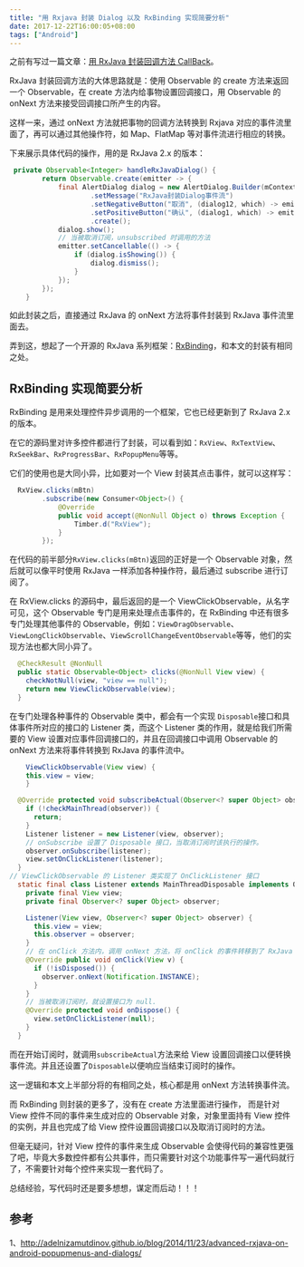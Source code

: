 ```yaml
---
title: "用 Rxjava 封装 Dialog 以及 RxBinding 实现简要分析"
date: 2017-12-22T16:00:05+08:00
tags: ["Android"]
---
```

 

之前有写过一篇文章：[用 RxJava 封装回调方法 CallBack](http://www.glumes.com/wrapper-callback-by-rxjava/)。

RxJava 封装回调方法的大体思路就是：使用 Observable 的 create 方法来返回一个 Observable，在 create 方法内给事物设置回调接口，用 Observable 的 onNext 方法来接受回调接口所产生的内容。

这样一来，通过 onNext 方法就把事物的回调方法转换到 Rxjava 对应的事件流里面了，再可以通过其他操作符，如 Map、FlatMap 等对事件流进行相应的转换。

<!--more-->

下来展示具体代码的操作，用的是 RxJava 2.x 的版本：

``` java
 private Observable<Integer> handleRxJavaDialog() {
        return Observable.create(emitter -> {
            final AlertDialog dialog = new AlertDialog.Builder(mContext)
                    .setMessage("RxJava封装Dialog事件流")
                    .setNegativeButton("取消", (dialog12, which) -> emitter.onNext(which)) 
                    .setPositiveButton("确认", (dialog1, which) -> emitter.onComplete())
                    .create();
            dialog.show();
            // 当被取消订阅，unsubscribed 时调用的方法
            emitter.setCancellable(() -> {
                if (dialog.isShowing()) {
                    dialog.dismiss();
                }
            });
        });
    }
```

如此封装之后，直接通过 RxJava 的 onNext 方法将事件封装到 RxJava 事件流里面去。

弄到这，想起了一个开源的 RxJava 系列框架：[RxBinding](https://github.com/JakeWharton/RxBinding)，和本文的封装有相同之处。

## RxBinding 实现简要分析

RxBinding 是用来处理控件异步调用的一个框架，它也已经更新到了 RxJava 2.x 的版本。

在它的源码里对许多控件都进行了封装，可以看到如：`RxView`、`RxTextView`、`RxSeekBar`、`RxProgressBar`、`RxPopupMenu`等等。

它们的使用也是大同小异，比如要对一个 View 封装其点击事件，就可以这样写：
``` java
  RxView.clicks(mBtn)
		.subscribe(new Consumer<Object>() {
            @Override
            public void accept(@NonNull Object o) throws Exception {
                Timber.d("RxView");
            }
        });
```
在代码的前半部分`RxView.clicks(mBtn)`返回的正好是一个 Observable 对象，然后就可以像平时使用 RxJava 一样添加各种操作符，最后通过 subscribe 进行订阅了。

在 RxView.clicks 的源码中，最后返回的是一个 ViewClickObservable，从名字可见，这个 Observable 专门是用来处理点击事件的，在 RxBinding 中还有很多专门处理其他事件的 Observable，例如：`ViewDragObservable`、`ViewLongClickObservable`、`ViewScrollChangeEventObservable`等等，他们的实现方法也都大同小异了。

``` java
  @CheckResult @NonNull
  public static Observable<Object> clicks(@NonNull View view) {
    checkNotNull(view, "view == null");
    return new ViewClickObservable(view);
  }
```

在专门处理各种事件的 Observable 类中，都会有一个实现 `Disposable`接口和具体事件所对应的接口的 Listener 类，而这个 Listener 类的作用，就是给我们所需要的 View 设置对应事件回调接口的，并且在回调接口中调用 Observable 的 onNext 方法来将事件转换到 RxJava 的事件流中。

``` java
	ViewClickObservable(View view) {
    this.view = view;
	}

  @Override protected void subscribeActual(Observer<? super Object> observer) {
    if (!checkMainThread(observer)) {
      return;
    }
    Listener listener = new Listener(view, observer);
	// onSubscribe 设置了 Disposable 接口，当取消订阅时该执行的操作。
    observer.onSubscribe(listener);
    view.setOnClickListener(listener);
  }
// ViewClickObservable 的 Listener 类实现了 OnClickListener 接口
  static final class Listener extends MainThreadDisposable implements OnClickListener {
    private final View view;
    private final Observer<? super Object> observer;

    Listener(View view, Observer<? super Object> observer) {
      this.view = view;
      this.observer = observer;
    }
	// 在 onClick 方法内，调用 onNext 方法，将 onClick 的事件转移到了 RxJava 的事件流里面去了
    @Override public void onClick(View v) {
      if (!isDisposed()) {
        observer.onNext(Notification.INSTANCE);
      }
    }
    // 当被取消订阅时，就设置接口为 null.
    @Override protected void onDispose() {
      view.setOnClickListener(null);
    }
  }
``` 
而在开始订阅时，就调用`subscribeActual`方法来给 View 设置回调接口以便转换事件流。并且还设置了`Disposable`以便响应当结束订阅时的操作。

这一逻辑和本文上半部分将的有相同之处，核心都是用 onNext 方法转换事件流。

而 RxBinding 则封装的更多了，没有在 create 方法里面进行操作， 而是针对 View 控件不同的事件来生成对应的 Observable 对象，对象里面持有 View 控件的实例，并且也完成了给 View 控件设置回调接口以及取消订阅时的方法。

但毫无疑问，针对 View 控件的事件来生成 Observable 会使得代码的兼容性更强了吧，毕竟大多数控件都有公共事件，而只需要针对这个功能事件写一遍代码就行了，不需要针对每个控件来实现一套代码了。

总结经验，写代码时还是要多想想，谋定而后动！！！

## 参考

1、http://adelnizamutdinov.github.io/blog/2014/11/23/advanced-rxjava-on-android-popupmenus-and-dialogs/



